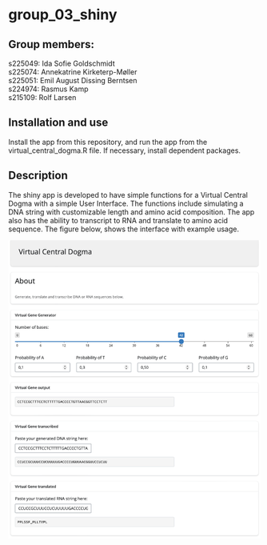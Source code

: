 # group_03_shiny

## Group members:

s225049: Ida Sofie Goldschmidt\
s225074: Annekatrine Kirketerp-Møller\
s225051: Emil August Dissing Berntsen\
s224974: Rasmus Kamp\
s215109: Rolf Larsen

## Installation and use

Install the app from this repository, and run the app from the virtual_central_dogma.R file. If necessary, install dependent packages.

## Description

The shiny app is developed to have simple functions for a Virtual Central Dogma with a simple User Interface. The functions include simulating a DNA string with customizable length and amino acid composition. The app also has the ability to transcript to RNA and translate to amino acid sequence. The figure below, shows the interface with example usage.

![](app_interface_example.png)
